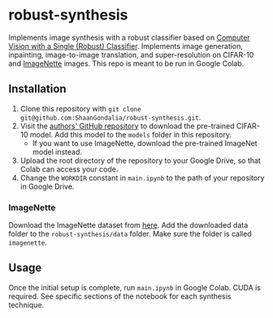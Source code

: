 # robust-synthesis
Implements image synthesis with a robust classifier based on [Computer Vision with a Single (Robust) Classifier](https://arxiv.org/pdf/1906.09453.pdf). Implements image generation, inpainting, image-to-image translation, and super-resolution on CIFAR-10 and [ImageNette](https://github.com/fastai/imagenette) images. This repo is meant to be run in Google Colab.

## Installation
1. Clone this repository with `git clone git@github.com:ShaanGondalia/robust-synthesis.git`.
1. Visit the [authors' GitHub repository](https://github.com/MadryLab/robustness_applications#running-the-notebooks) to download the pre-trained CIFAR-10 model. Add this model to the `models` folder in this repository.
	- If you want to use ImageNette, download the pre-trained ImageNet model instead.
1. Upload the root directory of the repository to your Google Drive, so that Colab can access your code.
1. Change the `WORKDIR` constant in `main.ipynb` to the path of your repository in Google Drive.

### ImageNette
Download the ImageNette dataset from [here](https://github.com/fastai/imagenette). Add the downloaded data folder to the `robust-synthesis/data` folder. Make sure the folder is called `imagenette`.

## Usage
Once the initial setup is complete, run `main.ipynb` in Google Colab. CUDA is required. See specific sections of the notebook for each synthesis technique.
